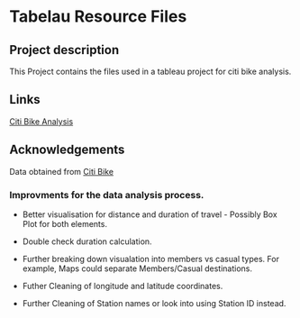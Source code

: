 # Tabelau Resource Files 

## Project description 
This Project contains the files used in a tableau project for citi bike analysis. 

## Links 
[Citi Bike Analysis](https://public.tableau.com/app/profile/peter.tram8228/viz/CityBikeanalysis_17053046448180/StoryAnalysis?publish=yes)

## Acknowledgements 
Data obtained from [Citi Bike](https://citibikenyc.com/homepage)

### Improvments for the data analysis process. 

* Better visualisation for distance and duration of travel - Possibly Box Plot for both elements. 

* Double check duration calculation. 

* Further breaking down visualation into members vs casual types. For example, Maps could separate Members/Casual destinations.

* Futher Cleaning of longitude and latitude coordinates.

* Further Cleaning of Station names or look into using Station ID instead. 